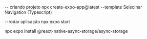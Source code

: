 -- criando projeto
npx create-expo-app@latest --template
Selecinar Navigation (Typescript)

--rodar aplicação
npx expo start

npx expo install @react-native-async-storage/async-storage